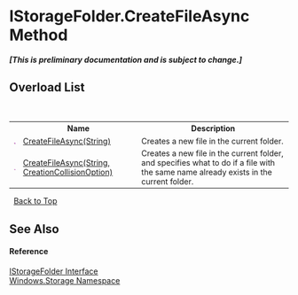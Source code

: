 # IStorageFolder.CreateFileAsync Method 
 _**\[This is preliminary documentation and is subject to change.\]**_


## Overload List
&nbsp;<table><tr><th></th><th>Name</th><th>Description</th></tr><tr><td>![Public method](media/pubmethod.gif "Public method")</td><td><a href="M_Windows_Storage_IStorageFolder_CreateFileAsync">CreateFileAsync(String)</a></td><td>
Creates a new file in the current folder.</td></tr><tr><td>![Public method](media/pubmethod.gif "Public method")</td><td><a href="M_Windows_Storage_IStorageFolder_CreateFileAsync_1">CreateFileAsync(String, CreationCollisionOption)</a></td><td>
Creates a new file in the current folder, and specifies what to do if a file with the same name already exists in the current folder.</td></tr></table>&nbsp;
<a href="#istoragefolder.createfileasync-method">Back to Top</a>

## See Also


#### Reference
<a href="T_Windows_Storage_IStorageFolder">IStorageFolder Interface</a><br /><a href="N_Windows_Storage">Windows.Storage Namespace</a><br />